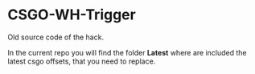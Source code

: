 # CSGO-WH-Trigger
Old source code of the hack. 

In the current repo you will find the folder **Latest** where are included the latest csgo offsets, that you need to replace.
